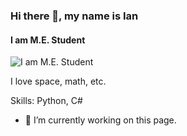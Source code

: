 ### Hi there 👋, my name is Ian 
#### I am M.E. Student
![I am M.E. Student](pokeball.gif)

I love space, math, etc.

Skills: Python, C#

- 🔭 I’m currently working on this page. 

